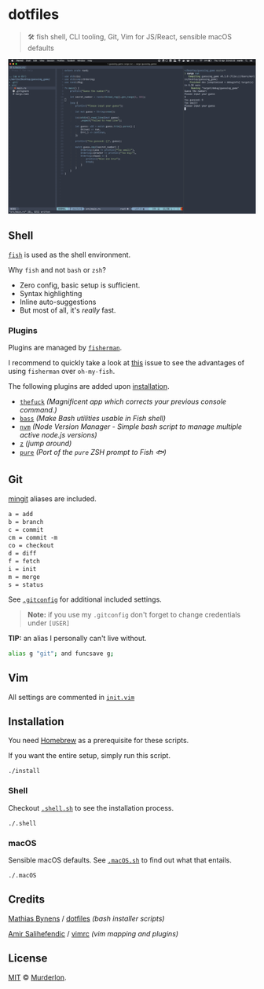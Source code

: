 # dotfiles

> 🛠 fish shell, CLI tooling, Git, Vim for JS/React, sensible macOS defaults

![Preview of vim](docs/preview.png)

## Shell

[`fish`](https://fishshell.com/) is used as the shell environment.

Why `fish` and not `bash` or `zsh`?

* Zero config, basic setup is sufficient.
* Syntax highlighting
* Inline auto-suggestions
* But most of all, it's _really_ fast.

### Plugins

Plugins are managed by [`fisherman`](https://github.com/fisherman/fisherman).

I recommend to quickly take a look at [this](https://github.com/fisherman/fisherman/issues/69) issue to see the advantages of using `fisherman` over `oh-my-fish`.

The following plugins are added upon [installation](#install).

* [`thefuck`](https://github.com/nvbn/thefuck) _(Magnificent app which corrects your previous console command.)_
* [`bass`](https://github.com/edc/bass) _(Make Bash utilities usable in Fish shell)_
* [`nvm`](https://github.com/creationix/nvm) _(Node Version Manager - Simple bash script to manage multiple active node.js versions)_
* [`z`](https://github.com/rupa/z) _(jump around)_
* [`pure`](https://github.com/rafaelrinaldi/pure) _(Port of the `pure` ZSH prompt to Fish 🐟)_

## Git

[mingit](https://github.com/evansendra/mingit) aliases are included.

```
a = add
b = branch
c = commit
cm = commit -m
co = checkout
d = diff
f = fetch
i = init
m = merge
s = status
```

See [`.gitconfig`](https://github.com/Murderlon/dotfiles/blob/master/.gitconfig) for additional included settings.

> **Note:** if you use my `.gitconfig` don't forget to change credentials under `[USER]`

**TIP:** an alias I personally can't live without.

```bash
alias g "git"; and funcsave g;
```

## Vim

<a name="vim"/>

All settings are commented in [`init.vim`](https://github.com/Murderlon/dotfiles/blob/master/init.vim)

## Installation

<a name="install"/>

You need [Homebrew](https://brew.sh/) as a prerequisite for these scripts.

If you want the entire setup, simply run this script.

```
./install
```

### Shell

Checkout [`.shell.sh`](https://github.com/Murderlon/dotfiles/blob/master/.shell.sh) to see the installation process.

```
./.shell
```

### macOS

Sensible macOS defaults. See [`.macOS.sh`](https://github.com/Murderlon/dotfiles/blob/master/.macOS.sh) to find out what that entails.

```
./.macOS
```

## Credits

[Mathias Bynens](https://github.com/mathiasbynens) / [dotfiles](https://github.com/mathiasbynens/dotfiles) _(bash installer scripts)_

[Amir Salihefendic](https://github.com/amix) / [vimrc](https://github.com/amix/vimrc) _(vim mapping and plugins)_

## License

[MIT](https://oss.ninja/mit/murderlon) © [Murderlon](https://github.com/Murderlon).
